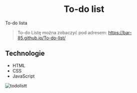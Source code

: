  <h1 align="center"> To-do list </h1>
To-do lista


>To-do Listę można zobaczyć pod adresem: https://bar-85.github.io/To-do-list/



## Technologie
* HTML
* CSS
* JavaScript



![todolistt](https://user-images.githubusercontent.com/105555319/172951746-3e154bae-d36a-4305-9804-f3be2ee444a0.png)


